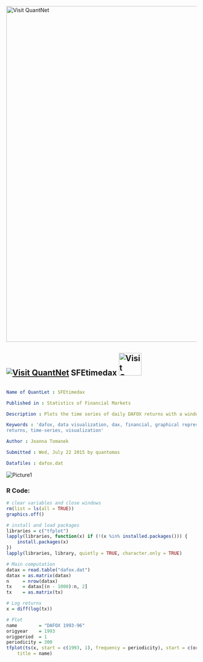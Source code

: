 
[<img src="https://github.com/QuantLet/Styleguide-and-FAQ/blob/master/pictures/banner.png" width="888" alt="Visit QuantNet">](http://quantlet.de/)

## [<img src="https://github.com/QuantLet/Styleguide-and-FAQ/blob/master/pictures/qloqo.png" alt="Visit QuantNet">](http://quantlet.de/) **SFEtimedax** [<img src="https://github.com/QuantLet/Styleguide-and-FAQ/blob/master/pictures/QN2.png" width="60" alt="Visit QuantNet 2.0">](http://quantlet.de/)

```yaml

Name of QuantLet : SFEtimedax

Published in : Statistics of Financial Markets

Description : Plots the time series of daily DAFOX returns with a window from 1993 to 1996.

Keywords : 'dafox, data visualization, dax, financial, graphical representation, log-returns, plot,
returns, time-series, visualization'

Author : Joanna Tomanek

Submitted : Wed, July 22 2015 by quantomas

Datafiles : dafox.dat

```

![Picture1](SFEtimedax-1.png)


### R Code:
```r
# clear variables and close windows
rm(list = ls(all = TRUE))
graphics.off()

# install and load packages
libraries = c("tfplot")
lapply(libraries, function(x) if (!(x %in% installed.packages())) {
    install.packages(x)
})
lapply(libraries, library, quietly = TRUE, character.only = TRUE)

# Main computation
datax = read.table("dafox.dat")
datax = as.matrix(datax)
n     = nrow(datax)
tx    = datax[(n - 1000):n, 2]
tx    = as.matrix(tx)

# Log returns
x = diff(log(tx))  

# Plot
name        = "DAFOX 1993-96"
origyear    = 1993
origperiod  = 1
periodicity = 300
tfplot(ts(x, start = c(1993, 1), frequency = periodicity), start = c(origyear, origperiod), 
    title = name)  

```
